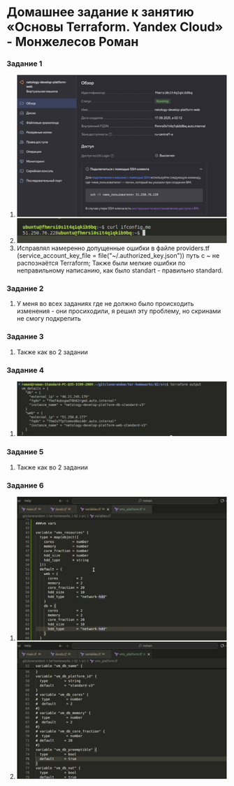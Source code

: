 # Домашнее задание к занятию «Основы Terraform. Yandex Cloud» - Монжелесов Роман

### Задание 1

1. ![image](https://github.com/monzhelesov/HWORKS/blob/main/1.png)
2. ![image](https://github.com/monzhelesov/HWORKS/blob/main/1.1.png)
3. Исправлял намеренно допущенные ошибки в файле providers.tf (service_account_key_file = file("~/.authorized_key.json")) путь с ~ не распознаётся Terraform; Также были мелкие ошибки по неправильному написанию, как было standart - правильно standard.

### Задание 2

1. У меня во всех заданиях где не должно было происходить изменения - они просиходили, я решил эту проблему, но скринами не смогу подкрепить

### Задание 3

1. Также как во 2 задании

### Задание 4

1. ![image](https://github.com/monzhelesov/HWORKS/blob/main/4.png)

### Задание 5

1. Также как во 2 задании

### Задание 6

1. ![image](https://github.com/monzhelesov/HWORKS/blob/main/6.png)
2. ![image](https://github.com/monzhelesov/HWORKS/blob/main/6.1.png)

